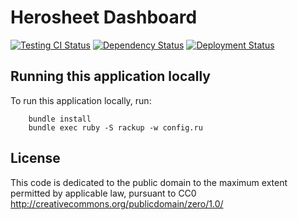 Herosheet Dashboard
===================

[![Testing CI Status](https://travis-ci.org/Borja/herobravo.svg?branch=master)](https://travis-ci.org/Borja/herobravo)
[![Dependency Status](https://gemnasium.com/Borja/herobravo.svg)](https://gemnasium.com/Borja/herobravo)
[![Deployment Status](https://heroku-deployment-badges.herokuapp.com/?app=herosheet&style=flat)](https://heroku-deployment-badges.herokuapp.com/?app=herosheet&style=flat)

Running this application locally
----------------------------------

To run this application locally, run:

		bundle install
		bundle exec ruby -S rackup -w config.ru

License
-------
This code is dedicated to the public domain to the maximum extent
permitted by applicable law, pursuant to CC0
http://creativecommons.org/publicdomain/zero/1.0/